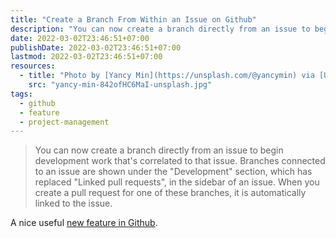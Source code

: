 ```yaml
---
title: "Create a Branch From Within an Issue on Github"
description: "You can now create a branch directly from an issue to begin development work that's correlated to that issue. Branches connected to an issue are shown under the \"Development\" section, which has replaced \"Linked pull requests\", in the sidebar of an issue."
date: 2022-03-02T23:46:51+07:00
publishDate: 2022-03-02T23:46:51+07:00
lastmod: 2022-03-02T23:46:51+07:00
resources:
  - title: "Photo by [Yancy Min](https://unsplash.com/@yancymin) via [Unsplash](https://unsplash.com/)"
    src: "yancy-min-842ofHC6MaI-unsplash.jpg"
tags:
  - github
  - feature
  - project-management
---
```


> You can now create a branch directly from an issue to begin development work that's correlated to that issue. Branches connected to an issue are shown under the "Development" section, which has replaced "Linked pull requests", in the sidebar of an issue. When you create a pull request for one of these branches, it is automatically linked to the issue.

A nice useful [new feature in Github](https://github.blog/changelog/2022-03-02-create-a-branch-for-an-issue/).
